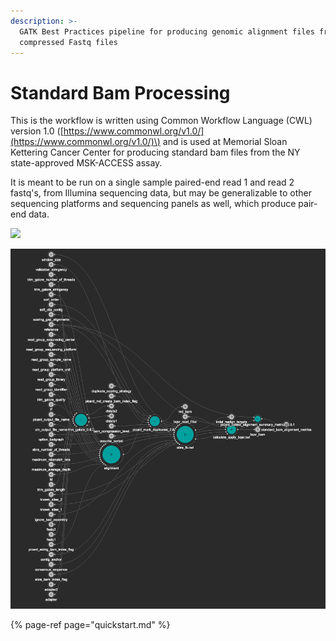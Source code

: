 ```yaml
---
description: >-
  GATK Best Practices pipeline for producing genomic alignment files from
  compressed Fastq files
---
```


# Standard Bam Processing

This is the workflow is written using Common Workflow Language \(CWL\) version 1.0 \([https://www.commonwl.org/v1.0/](https://www.commonwl.org/v1.0/)\) and is used at Memorial Sloan Kettering Cancer Center for producing standard bam files from the NY state-approved MSK-ACCESS assay.

It is meant to be run on a single sample paired-end read 1 and read 2 fastq's, from Illumina sequencing data, but may be generalizable to other sequencing platforms and sequencing panels as well, which produce pair-end data.

<img src='https://g.gravizo.com/svg?
digraph {compound=true
"standard_bam_processing.cwl#trim_galore_0_6_2" [label="trim_galore_0_6_2"]
"standard_bam_processing.cwl#picard_mark_duplicates_2_8_1" [label="picard_mark_duplicates_2_8_1"]
"standard_bam_processing.cwl#picard_collect_alignment_summary_metrics_2_8_1" [label="picard_collect_alignment_summary_metrics_2_8_1"]
subgraph "cluster_abra_fx.cwl" { label="abra_fx.cwl"
"abra_fx.cwl#picard_fix_mate_information_1_97" [label="picard_fix_mate_information_1_97"]
"abra_fx.cwl#bedtools_merge" [label="bedtools_merge"]
"abra_fx.cwl#abra2_2_18" [label="abra2_2_18"]
"abra_fx.cwl#bedtools_genomecov" [label="bedtools_genomecov"]
}
subgraph "cluster_alignment.cwl" { label="alignment.cwl"
"alignment.cwl#bwa_mem_0_7_5a" [label="bwa_mem_0_7_5a"]
"alignment.cwl#picard_add_or_replace_read_groups_1_96" [label="picard_add_or_replace_read_groups_1_96"]
}
subgraph "cluster_calculate_apply_bqsr.cwl" { label="calculate_apply_bqsr.cwl"
"calculate_apply_bqsr.cwl#gatk_apply_bqsr_4_1_2_1" [label="gatk_apply_bqsr_4_1_2_1"]
"calculate_apply_bqsr.cwl#gatk_base_recalibrator_4_1_2_1" [label="gatk_base_recalibrator_4_1_2_1"]
}
"abra_fx.cwl#abra2_2_18" -> "abra_fx.cwl#picard_fix_mate_information_1_97" []
"alignment.cwl#bwa_mem_0_7_5a" -> "alignment.cwl#picard_add_or_replace_read_groups_1_96" []
"calculate_apply_bqsr.cwl#gatk_apply_bqsr_4_1_2_1" -> "standard_bam_processing.cwl#picard_collect_alignment_summary_metrics_2_8_1" [ltail="cluster_calculate_apply_bqsr.cwl"]
"calculate_apply_bqsr.cwl#gatk_base_recalibrator_4_1_2_1" -> "calculate_apply_bqsr.cwl#gatk_apply_bqsr_4_1_2_1" []
"abra_fx.cwl#bedtools_genomecov" -> "abra_fx.cwl#bedtools_merge" []
"abra_fx.cwl#picard_fix_mate_information_1_97" -> "calculate_apply_bqsr.cwl#gatk_apply_bqsr_4_1_2_1" [ltail="cluster_abra_fx.cwl" lhead="cluster_calculate_apply_bqsr.cwl"]
"abra_fx.cwl#bedtools_merge" -> "abra_fx.cwl#abra2_2_18" []
"standard_bam_processing.cwl#picard_mark_duplicates_2_8_1" -> "abra_fx.cwl#picard_fix_mate_information_1_97" [ lhead="cluster_abra_fx.cwl"]
"standard_bam_processing.cwl#trim_galore_0_6_2" -> "alignment.cwl#bwa_mem_0_7_5a" [ lhead="cluster_alignment.cwl"]
"alignment.cwl#bwa_mem_0_7_5a" -> "standard_bam_processing.cwl#picard_mark_duplicates_2_8_1" [ltail="cluster_alignment.cwl"]
}
'/>

![Workflow - as viewed from Rabix Composer](.gitbook/assets/screen-shot-2019-09-20-at-10.37.09-am%20%281%29.png)

{% page-ref page="quickstart.md" %}

